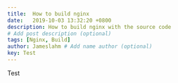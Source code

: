 ```yaml
---
title:  How to build nginx
date:   2019-10-03 13:32:20 +0800
description: How to build nginx with the source code
# Add post description (optional)
tags: [Nginx, Build]
author: Jameslahm # Add name author (optional)
key: Test
---
```


Test